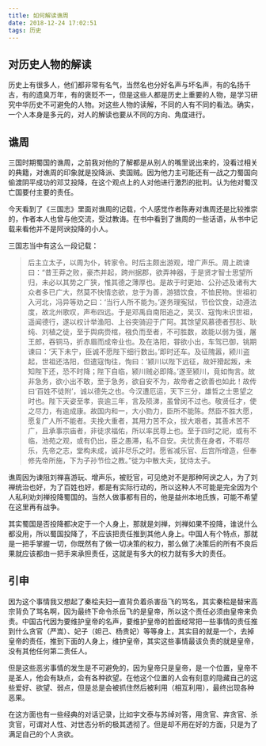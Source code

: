 ```yaml
---
title: 如何解读谯周
date: 2018-12-24 17:02:51
tags: 历史
---
```

## 对历史人物的解读

  历史上有很多人，他们都非常有名气，当然名也分好名声与坏名声，有的名扬千古，有的遗臭万年，有的褒贬不一，但是这些人都是历史上重要的人物，是学习研究中华历史不可避免的人物。对这些人物的读解，不同的人有不同的看法。确实，一个人本身是多元的，对人的解读也要从不同的方向、角度进行。

## 谯周
  
  三国时期蜀国的谯周，之前我对他的了解都是从别人的嘴里说出来的，没看过相关的典籍，对谯周的印象就是投降派、卖国贼。因为他力主可能还有一战之力蜀国向偷渡阴平成功的邓艾投降，在这个观点上的人对他进行激烈的批判。认为他对蜀汉亡国要付主要的责任。

  今天看到了《三国志》里面对谯周的记载，个人感觉作者陈寿对谯周还是比较推崇的，作者本人也曾与他交流，受过教诲。在书中看到了谯周的一些话语，从书中记载来看他并不是阿谀投降的小人。

  三国志当中有这么一段记载：
  > 后主立太子，以周为仆，转家令。时后主颇出游观，增广声乐。周上疏谏曰：“昔王莽之败，豪杰并起，跨州据郡，欲弄神器，于是贤才智士思望所归，未必以其势之广狭，惟其德之薄厚也。是故于时更始、公孙述及诸有大众者多已广大，然莫不快情恣欲，怠于为善，游猎饮食，不恤民物。世祖初入河北，冯异等劝之曰：‘当行人所不能为。’遂务理寃狱，节俭饮食，动遵法度，故北州歌叹，声布四远。于是邓禹自南阳追之，吴汉、寇恂未识世祖，遥闻德行，遂以权计举渔阳、上谷突骑迎于广阿。其馀望风慕德者邳肜、耿纯、刘植之徒，至于舆病赍棺，襁负而至者，不可胜数，故能以弱为强，屠王郎，吞铜马，折赤眉而成帝业也。及在洛阳，甞欲小出，车驾已御，铫期谏曰：‘天下未宁，臣诚不愿陛下细行数出。’即时还车。及征隗嚣，颍川盗起，世祖还洛阳，但遣寇恂往，恂曰：‘颍川以陛下远征，故奸猾起叛，未知陛下还，恐不时降；陛下自临，颍川贼必即降。’遂至颍川，竟如恂言。故非急务，欲小出不敢，至于急务，欲自安不为，故帝者之欲善也如此！故传曰‘百姓不徒附’，诚以德先之也。今汉遭厄运，天下三分，雄哲之士思望之时也。陛下天姿至孝，丧逾三年，言及陨涕，虽曾闵不过也。敬贤任才，使之尽力，有逾成康。故国内和一，大小勠力，臣所不能陈。然臣不胜大愿，愿复广人所不能者。夫挽大重者，其用力苦不众，拔大艰者，其善术苦不广，且承事宗庙者，非徒求福佑，所以率民尊上也。至于四时之祀，或有不临，池苑之观，或有仍出，臣之愚滞，私不自安。夫忧责在身者，不暇尽乐，先帝之志，堂构未成，诚非尽乐之时。愿省减乐官、后宫所增造，但奉修先帝所施，下为子孙节俭之教。”徙为中散大夫，犹侍太子。

  谯周因为谏阻刘禅喜游玩、增声乐，被贬官，可见绝对不是那种阿谀之人，为了刘禅统治也好，为了百姓也好，都是有实际行动的，所以这种人不可能是完全因为个人私利劝刘禅投降蜀国的。当然人做事都有目的，他是益州本地氏族，可能不希望在这里再有战争。

  其实蜀国是否投降都决定于一个人身上，那就是刘禅，刘禅如果不投降，谁说什么都没用，所以蜀国投降了，不应该把责任推到其他人身上。中国人有个特点，那就是一把手掌握一切，你既然有了做一切决策的权力，那么做了决策后的所有不良后果就应该都由一把手来承担责任，这就是有多大的权力就有多大的责任。

## 引申

  因为这个事情我又想起了秦桧夫妇一直背负着杀害岳飞的骂名，其实秦桧是替宋高宗背负了骂名啊，因为最终下命令杀岳飞的是皇帝，所以这个责任必须由皇帝来负责。中国古代因为要维护皇帝的名声，要维护皇帝的脸面经常把一些事情的责任推到什么贪官（严嵩）、妃子（妲己、杨贵妃）等等身上，其实目的就是一个，去掉皇帝的责任，推到下面的人身上，维护皇帝，其实这些事情最该负责的就是皇帝，没有其他任何第二责任人。

  但是这些恶劣事情的发生是不可避免的，因为皇帝只是皇帝，是一个位置，皇帝不是圣人，他会有缺点，会有各种欲望。在他这个位置的人会有刻意的隐藏自己的这些爱好、欲望、弱点，但是总是会被抓住然后被利用（相互利用），最终出现各种恶果。

  在这方面也有一些经典的对话记录，比如宇文泰与苏绰对答，用贪官、弃贪官、杀贪官，可谓对人性、对世态分析的极其透彻了。但是却不用在好的方面，只是为了满足自己的个人贪欲。